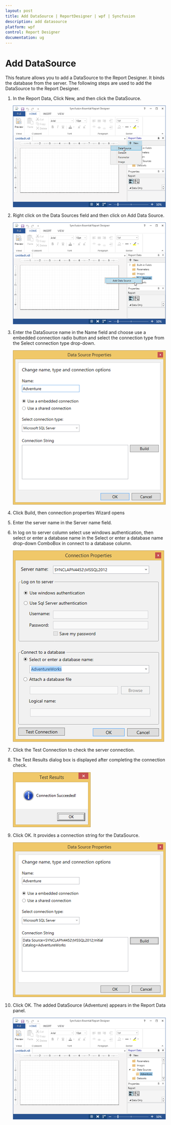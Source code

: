 ```yaml
---
layout: post
title: Add DataSource | ReportDesigner | wpf | Syncfusion
description: add datasource
platform: wpf
control: Report Designer
documentation: ug
---
```


# Add DataSource

This feature allows you to add a DataSource to the Report Designer. It binds the database from the server. The following steps are used to add the DataSource to the Report Designer.

1. In the Report Data, Click New, and then click the DataSource.

   ![WPF ReportDesigner displays add new data source](Add-DataSource_images/Add-DataSource_img1.png)

2. Right click on the Data Sources field and then click on Add Data Source.
   
   ![WPF ReportDesigner displays add new data source field](Add-DataSource_images/Add-DataSource_img2.png)

3. Enter the DataSource name in the Name field and choose use a embedded connection radio button and select the connection type from the Select connection type drop-down.

   ![WPF ReportDesigner displays Data Source Properties window](Add-DataSource_images/Add-DataSource_img3.png)

4. Click Build, then connection properties Wizard opens

5. Enter the server name in the Server name field. 

6. In log on to server column select use windows authentication, then select or enter a database name in the Select or enter a database name drop-down ComboBox in connect to a database column.

   ![WPF ReportDesigner displays select database name and server in Connection Properties window](Add-DataSource_images/Add-DataSource_img4.png)
   
7. Click the Test Connection to check the server connection.

8. The Test Results dialog box is displayed after completing the connection check.

   ![WPF ReportDesigner displays the test result](Add-DataSource_images/Add-DataSource_img5.png)

9. Click OK. It provides a connection string for the DataSource. 

    ![WPF ReportDesigner displays add connection string for data source](Add-DataSource_images/Add-DataSource_img6.png)

10. Click OK. The added DataSource (Adventure) appears in the Report Data panel.

    ![WPF ReportDesigner displays added data source in report data panel](Add-DataSource_images/Add-DataSource_img7.png)